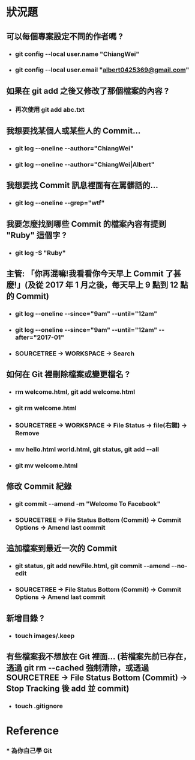 狀況題
=====

可以每個專案設定不同的作者嗎 ?
-----
* ### git config --local user.name "ChiangWei"
* ### git config --local user.email "albert0425369@gmail.com"

如果在 git add 之後又修改了那個檔案的內容 ?
-----
* ### 再次使用 git add abc.txt

我想要找某個人或某些人的 Commit...
-----
* ### git log --oneline --author="ChiangWei"
* ### git log --oneline --author="ChiangWei\|Albert"

我想要找 Commit 訊息裡面有在罵髒話的...
-----
* ### git log --oneline --grep="wtf"

我要怎麼找到哪些 Commit 的檔案內容有提到 "Ruby" 這個字 ?
-----
* ### git log -S "Ruby"

主管: 「你再混嘛!我看看你今天早上 Commit 了甚麼!」(及從 2017 年 1 月之後，每天早上 9 點到 12 點的 Commit)
-----
* ### git log --oneline --since="9am" --until="12am"
* ### git log --oneline --since="9am" --until="12am" --after="2017-01"
* ### SOURCETREE -> WORKSPACE -> Search

如何在 Git 裡刪除檔案或變更檔名 ?
-----
* ### rm welcome.html, git add welcome.html
* ### git rm welcome.html
* ### SOURCETREE -> WORKSPACE -> File Status -> file(右鍵) -> Remove
* ### mv hello.html world.html, git status, git add --all
* ### git mv welcome.html

修改 Commit 紀錄
-----
* ### git commit --amend -m "Welcome To Facebook"
* ### SOURCETREE -> File Status Bottom (Commit) -> Commit Options -> Amend last commit

追加檔案到最近一次的 Commit
-----
* ### git status, git add newFile.html, git commit --amend --no-edit
* ### SOURCETREE -> File Status Bottom (Commit) -> Commit Options -> Amend last commit

新增目錄 ?
-----
* ### touch images/.keep

有些檔案我不想放在 Git 裡面... (若檔案先前已存在，透過 git rm --cached 強制清除，或透過 SOURCETREE -> File Status Bottom (Commit) -> Stop Tracking 後 add 並 commit)
-----
* ### touch .gitignore

Reference
=====
### * 為你自己學 Git
